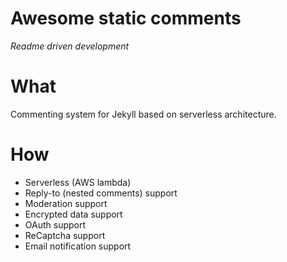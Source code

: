 # Awesome static comments

*Readme driven development*

# What
Commenting system for Jekyll based on serverless architecture.

# How
- Serverless (AWS lambda)
- Reply-to (nested comments) support
- Moderation support
- Encrypted data support
- OAuth support
- ReCaptcha support
- Email notification support
